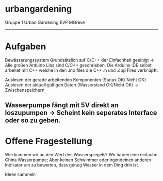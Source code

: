 # urbangardening
Gruppe 1 Urban Gardening EVP MGreve

---

# Aufgaben
Bewässerungssystem 
Grundsätzlich auf C/C++ der Einfachheit geeinigt -> Alle großen Arduino Libs sind C/C++ geschrieben.
Die Arduino IDE selbst arbeitet mit C++ welche in den .ino files die C++ .h und .cpp Files verknüpft.


Auslesen der gerade arbeitenden Komponenten (Status OK/ Nicht OK) 
Auslesen der aktuell gültigen Daten (Wasserstand OK/Nicht OK) -> Zwischenspeichern

Wasserpumpe fängt mit 5V direkt an loszupumpen -> Scheint kein seperates Interface oder so zu geben.
---
# Offene Fragestellung

Wie kommen wir an den Wert des Wasserspiegels? Wir haben eine einfache China Wasserpumpe; Aber keinen Schwimmer oder irgendeinen anderen Indikator um zu
bewerten, dass genug Wasser in dem Ding drin ist. 

Ideen sammeln 
